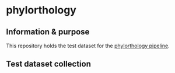 # phylorthology

## Information & purpose

This repository holds the test dataset for the [phylorthology pipeline](https://github.com/Arcadia-Science/phylorthology).

## Test dataset collection
